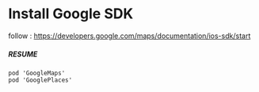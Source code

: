# Install Google SDK

follow : https://developers.google.com/maps/documentation/ios-sdk/start



##### RESUME

```
pod 'GoogleMaps'
pod 'GooglePlaces'
```



